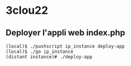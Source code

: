 # 3clou22
## Deployer l'appli web index.php

```
(local)$ ./pushscript ip_instance deploy-app
(local)$ ./go ip_instance
(distant instance)# ./deploy-app
```
